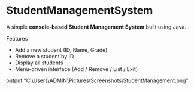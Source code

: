 # StudentManagementSystem
A simple **console-based Student Management System** built using Java.

Features
- Add a new student (ID, Name, Grade)
- Remove a student by ID
- Display all students
- Menu-driven interface (Add / Remove / List / Exit)

output
"C:\Users\ADMIN\Pictures\Screenshots\StudentManagement.png"
